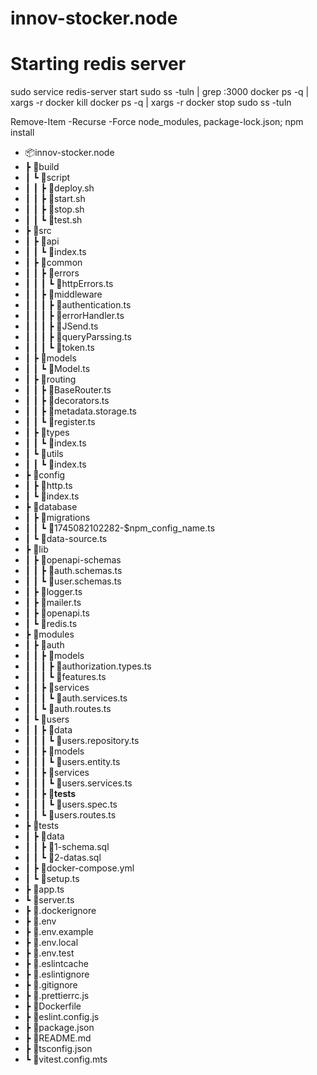 # innov-stocker.node

# Starting redis server

sudo service redis-server start
sudo ss -tuln | grep :3000
docker ps -q | xargs -r docker kill
docker ps -q | xargs -r docker stop
sudo ss -tuln

Remove-Item -Recurse -Force node_modules, package-lock.json; npm install

- 📦innov-stocker.node
- ┣ 📂build
- ┃ ┗ 📂script
- ┃ ┃ ┣ 📜deploy.sh
- ┃ ┃ ┣ 📜start.sh
- ┃ ┃ ┣ 📜stop.sh
- ┃ ┃ ┗ 📜test.sh
- ┣ 📂src
- ┃ ┣ 📂api
- ┃ ┃ ┗ 📜index.ts
- ┃ ┣ 📂common
- ┃ ┃ ┣ 📂errors
- ┃ ┃ ┃ ┗ 📜httpErrors.ts
- ┃ ┃ ┣ 📂middleware
- ┃ ┃ ┃ ┣ 📜authentication.ts
- ┃ ┃ ┃ ┣ 📜errorHandler.ts
- ┃ ┃ ┃ ┣ 📜JSend.ts
- ┃ ┃ ┃ ┣ 📜queryParssing.ts
- ┃ ┃ ┃ ┗ 📜token.ts
- ┃ ┣ 📂models
- ┃ ┃ ┗ 📜Model.ts
- ┃ ┣ 📂routing
- ┃ ┃ ┣ 📜BaseRouter.ts
- ┃ ┃ ┣ 📜decorators.ts
- ┃ ┃ ┣ 📜metadata.storage.ts
- ┃ ┃ ┗ 📜register.ts
- ┃ ┣ 📂types
- ┃ ┃ ┗ 📜index.ts
- ┃ ┗ 📂utils
- ┃ ┃ ┗ 📜index.ts
- ┣ 📂config
- ┃ ┣ 📜http.ts
- ┃ ┗ 📜index.ts
- ┣ 📂database
- ┃ ┣ 📂migrations
- ┃ ┃ ┗ 📜1745082102282-$npm_config_name.ts
- ┃ ┗ 📜data-source.ts
- ┣ 📂lib
- ┃ ┣ 📂openapi-schemas
- ┃ ┃ ┣ 📜auth.schemas.ts
- ┃ ┃ ┗ 📜user.schemas.ts
- ┃ ┣ 📜logger.ts
- ┃ ┣ 📜mailer.ts
- ┃ ┣ 📜openapi.ts
- ┃ ┗ 📜redis.ts
- ┣ 📂modules
- ┃ ┣ 📂auth
- ┃ ┃ ┣ 📂models
- ┃ ┃ ┃ ┣ 📜authorization.types.ts
- ┃ ┃ ┃ ┗ 📜features.ts
- ┃ ┃ ┣ 📂services
- ┃ ┃ ┃ ┗ 📜auth.services.ts
- ┃ ┃ ┗ 📜auth.routes.ts
- ┃ ┗ 📂users
- ┃ ┃ ┣ 📂data
- ┃ ┃ ┃ ┗ 📜users.repository.ts
- ┃ ┃ ┣ 📂models
- ┃ ┃ ┃ ┗ 📜users.entity.ts
- ┃ ┃ ┣ 📂services
- ┃ ┃ ┃ ┗ 📜users.services.ts
- ┃ ┃ ┣ 📂**tests**
- ┃ ┃ ┃ ┗ 📜users.spec.ts
- ┃ ┃ ┗ 📜users.routes.ts
- ┣ 📂tests
- ┃ ┣ 📂data
- ┃ ┃ ┣ 📜1-schema.sql
- ┃ ┃ ┗ 📜2-datas.sql
- ┃ ┣ 📜docker-compose.yml
- ┃ ┗ 📜setup.ts
- ┣ 📜app.ts
- ┗ 📜server.ts
- ┣ 📜.dockerignore
- ┣ 📜.env
- ┣ 📜.env.example
- ┣ 📜.env.local
- ┣ 📜.env.test
- ┣ 📜.eslintcache
- ┣ 📜.eslintignore
- ┣ 📜.gitignore
- ┣ 📜.prettierrc.js
- ┣ 📜Dockerfile
- ┣ 📜eslint.config.js
- ┣ 📜package.json
- ┣ 📜README.md
- ┣ 📜tsconfig.json
- ┗ 📜vitest.config.mts
